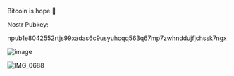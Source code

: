 Bitcoin is hope 🧡

Nostr Pubkey: 

npub1e8042552rtjs99xadas6c9usyuhcqq563q67mp7zwhnddujfjchssk7ngx

![image](https://user-images.githubusercontent.com/110417190/214428656-04887112-8f13-449e-b765-f3a1b9a4234e.png)

![IMG_0688](https://user-images.githubusercontent.com/110417190/223031815-df430e52-b1ec-4559-ab37-44242dfa80e1.jpg)
